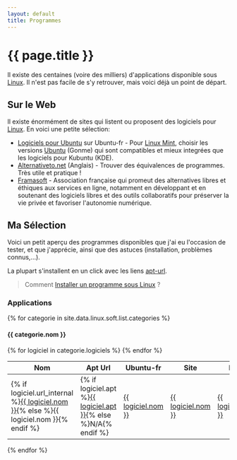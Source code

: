 ```yaml
---
layout: default
title: Programmes
---
```


# {{ page.title }}

Il existe des centaines (voire des milliers) d'applications disponible sous [Linux](../README.md). Il n'est pas facile de s'y retrouver, mais voici déjà un point de départ.

## Sur le Web

Il existe énormément de sites qui listent ou proposent des logiciels
pour [Linux](../README.md). En voici une petite sélection:

- [Logiciels pour Ubuntu](http://doc.ubuntu-fr.org/logiciels) sur Ubuntu-fr - Pour [Linux Mint](../dist/Mint.md), choisir les versions [Ubuntu](../dist/Ubuntu.md) (Gonme) qui sont compatibles et mieux integrées que les logiciels pour Kubuntu (KDE).
- [Alternativeto.net](http://alternativeto.net/) (Anglais) - Trouver des équivalences de programmes. Très utile et pratique !
- [Framasoft](http://www.framasoft.net/) - Association française qui promeut des alternatives libres et éthiques aux services en ligne, notamment en développant et en soutenant des logiciels libres et des outils collaboratifs pour préserver la vie privée et favoriser l'autonomie numérique.

## Ma Sélection

Voici un petit aperçu des programmes disponibles que j'ai eu l'occasion de tester, et que j'apprécie, ainsi que des astuces (installation, problèmes connus,...).

La plupart s'installent en un click avec les liens [apt-url](../system/apturl).

> Comment [Installer un programme sous Linux](../system/Installer_un_programme_sous_Linux.md) ?

### Applications

{% for categorie in site.data.linux.soft.list.categories %}

#### {{ categorie.nom }}

<table>
  <thead>
    <tr>
      <th>Nom</th>
      <th>Apt Url</th>
      <th>Ubuntu-fr</th>
      <th>Site</th>
      <th>Repo</th>
      <th>Description</th>
    </tr>
  </thead>
  <tbody>
    {% for logiciel in categorie.logiciels %}
    <tr>
      <td>{% if logiciel.url_internal %}<a href="{{ logiciel.url_internal }}">{{ logiciel.nom }}</a>{% else %}{{ logiciel.nom }}{% endif %}</td>
      <td>{% if logiciel.apt %}<a href="apt://{{ logiciel.apt }}">{{ logiciel.apt }}</a>{% else %}N/A{% endif %}</td>
      <td><a href="{{ logiciel.url_doc_ubuntu_fr }}">{{ logiciel.nom }}</a></td>
      <td><a href="{{ logiciel.url_website }}">{{ logiciel.nom }}</a></td>
      <td><a href="{{ logiciel.url_repository }}">{{ logiciel.nom }}</a></td>
      <td>{{ logiciel.description }}</td>
    </tr>
    {% endfor %}
  </tbody>
</table>

{% endfor %}
